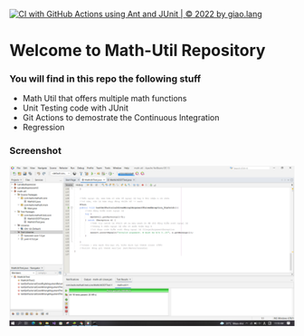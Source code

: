 [![CI with GitHub Actions using Ant and JUnit | © 2022 by giao.lang](https://github.com/dnhaa/math-util/actions/workflows/ant.yml/badge.svg)](https://github.com/dnhaa/math-util/actions/workflows/ant.yml)
# Welcome to Math-Util Repository
### You will find in this repo the following stuff
* Math Util that offers multiple math functions
* Unit Testing code with JUnit
* Git Actions to demostrate the Continuous Integration
* Regression 
### Screenshot
![DDT & TDD with JUnit](https://github.com/dnhaa/math-util/blob/main/images/DDT%20with%20JUnit.png)